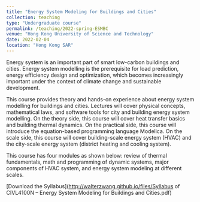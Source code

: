 ```yaml
---
title: "Energy System Modeling for Buildings and Cities"
collection: teaching
type: "Undergraduate course"
permalink: /teaching/2022-spring-ESMBC
venue: "Hong Kong University of Science and Technology"
date: 2022-02-04
location: "Hong Kong SAR"
---
```


Energy system is an important part of smart low-carbon buildings and cities. Energy system modelling is the prerequisite for load prediction, energy efficiency design and optimization, which becomes increasingly important under the context of climate change and sustainable development. 

This course provides theory and hands-on experience about energy system modelling for buildings and cities. Lectures will cover physical concepts, mathematical laws, and software tools for city and building energy system modelling. On the theory side, this course will cover heat transfer basics and building thermal dynamics. On the practical side, this course will introduce the equation-based programming language Modelica. On the scale side, this course will cover building-scale energy system (HVAC) and the city-scale energy system (district heating and cooling system).

This course has four modules as shown below: review of thermal fundamentals, math and programming of dynamic systems, major components of HVAC system, and energy system modeling at different scales.

[Download the Syllabus](http://walterzwang.github.io/files/Syllabus of CIVL4100N – Energy System Modeling for Buildings and Cities.pdf)